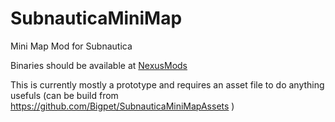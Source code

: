 # SubnauticaMiniMap
Mini Map Mod for Subnautica

Binaries should be available at [NexusMods](https://www.nexusmods.com/subnautica/mods/edit/?step=publish&id=158)

This is currently mostly a prototype and requires an asset file to do anything usefuls (can be build from https://github.com/Bigpet/SubnauticaMiniMapAssets )

